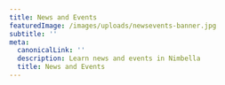 ```yaml
---
title: News and Events
featuredImage: /images/uploads/newsevents-banner.jpg
subtitle: ''
meta:
  canonicalLink: ''
  description: Learn news and events in Nimbella
  title: News and Events
---
```


